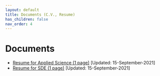 ```yaml
---
layout: default
title: Documents (C.V., Resume)
has_children: false
nav_order: 4
---
```

# Documents  

* [Resume for Applied Science (1 page)](/assets/documents/Resume_Applied_Science_15Sept2021.pdf) [Updated: 15-September-2021]
* [Resume for SDE (1 page)](/assets/documents/Resume_SDE_15Sept2021.pdf) [Updated: 15-September-2021]
